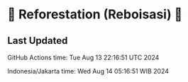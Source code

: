 
# 🌳 Reforestation (Reboisasi) 🌲

## Last Updated

GitHub Actions time: Tue Aug 13 22:16:51 UTC 2024

Indonesia/Jakarta time: Wed Aug 14 05:16:51 WIB 2024

